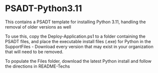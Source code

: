 # PSADT-Python3.11
This contains a PSADT template for installing Python 3.11, handling the removal of older versions as well

To use this, copy the Deploy-Application.ps1 to a folder containing the PSADT files, and place the executable install files (.exe) for Python in the SupportFiles - Download every version that may exist in your organization that will need to be removed.

To populate the Files folder, download the latest Python install and follow the directions in README-Techs
